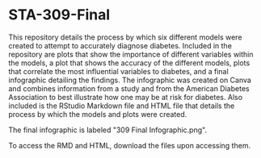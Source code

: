 # STA-309-Final

This repository details the process by which six different models were created to attempt to accurately diagnose diabetes. Included in the repository are plots that show the importance of different variables within the models, a plot that shows the accuracy of the different models, plots that correlate the most influential variables to diabetes, and a final infographic detailing the findings. The infographic was created on Canva and combines information from a study and from the American Diabetes Association to best illustrate how one may be at risk for diabetes. Also included is the RStudio Markdown file and HTML file that details the process by which the models and plots were created. 

The final infographic is labeled "309 Final Infographic.png".

To access the RMD and HTML, download the files upon accessing them.

